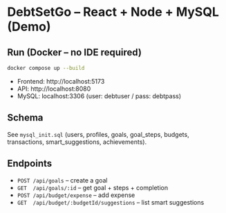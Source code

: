# DebtSetGo – React + Node + MySQL (Demo)

## Run (Docker – no IDE required)
```bash
docker compose up --build
```
- Frontend: http://localhost:5173
- API: http://localhost:8080
- MySQL: localhost:3306 (user: debtuser / pass: debtpass)

## Schema
See `mysql_init.sql` (users, profiles, goals, goal_steps, budgets, transactions, smart_suggestions, achievements).

## Endpoints
- `POST /api/goals` – create a goal
- `GET  /api/goals/:id` – get goal + steps + completion
- `POST /api/budget/expense` – add expense
- `GET  /api/budget/:budgetId/suggestions` – list smart suggestions
